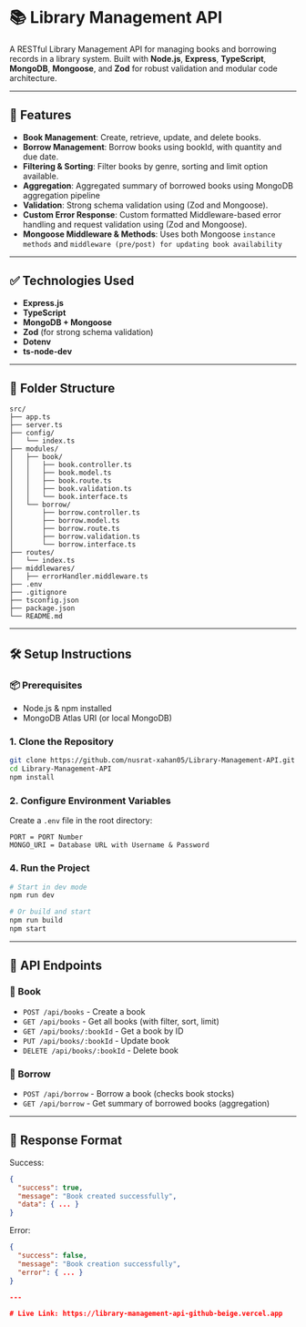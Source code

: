 # 📚 Library Management API

A RESTful Library Management API for managing books and borrowing records in a library system. Built with **Node.js**, **Express**, **TypeScript**, **MongoDB**, **Mongoose**, and **Zod** for robust validation and modular code architecture.

---

## 🚀 Features

- **Book Management**: Create, retrieve, update, and delete books.
- **Borrow Management**: Borrow books using bookId, with quantity and due date.
- **Filtering & Sorting**: Filter books by genre, sorting and limit option available.
- **Aggregation**: Aggregated summary of borrowed books using MongoDB aggregation pipeline
- **Validation**: Strong schema validation using (Zod and Mongoose).
- **Custom Error Response**: Custom formatted Middleware-based error handling and request validation using (Zod and Mongoose).
- **Mongoose Middleware & Methods**: Uses both Mongoose `instance methods` and `middleware (pre/post) for updating book availability`

---

## ✅ Technologies Used

- **Express.js**
- **TypeScript**
- **MongoDB + Mongoose**
- **Zod** (for strong schema validation)
- **Dotenv**
- **ts-node-dev**

---

## 📁 Folder Structure

```
src/
├── app.ts
├── server.ts
├── config/
│   └── index.ts
├── modules/
│   ├── book/
│   │   ├── book.controller.ts
│   │   ├── book.model.ts
│   │   ├── book.route.ts
│   │   ├── book.validation.ts
│   │   └── book.interface.ts
│   └── borrow/
│       ├── borrow.controller.ts
│       ├── borrow.model.ts
│       ├── borrow.route.ts
│       ├── borrow.validation.ts
│       └── borrow.interface.ts
├── routes/
│   └── index.ts
├── middlewares/
│   ├── errorHandler.middleware.ts
├── .env
├── .gitignore
├── tsconfig.json
├── package.json
└── README.md
```

---

## 🛠️ Setup Instructions

### 📦 Prerequisites

- Node.js & npm installed
- MongoDB Atlas URI (or local MongoDB)

### 1. Clone the Repository

```bash
git clone https://github.com/nusrat-xahan05/Library-Management-API.git
cd Library-Management-API
npm install
```

### 2. Configure Environment Variables

Create a `.env` file in the root directory:

```
PORT = PORT Number
MONGO_URI = Database URL with Username & Password
```

### 4. Run the Project

```bash
# Start in dev mode
npm run dev

# Or build and start
npm run build
npm start
```

---

## 📮 API Endpoints

### 📘 Book

- `POST /api/books` - Create a book
- `GET /api/books` - Get all books (with filter, sort, limit)
- `GET /api/books/:bookId` - Get a book by ID
- `PUT /api/books/:bookId` - Update book
- `DELETE /api/books/:bookId` - Delete book

### 📕 Borrow

- `POST /api/borrow` - Borrow a book (checks book stocks)
- `GET /api/borrow` - Get summary of borrowed books (aggregation)

---

## 🔄 Response Format

Success:
```json
{
  "success": true,
  "message": "Book created successfully",
  "data": { ... }
}
```

Error:
```json
{
  "success": false,
  "message": "Book creation successfully",
  "error": { ... }
}

---

# Live Link: https://library-management-api-github-beige.vercel.app


